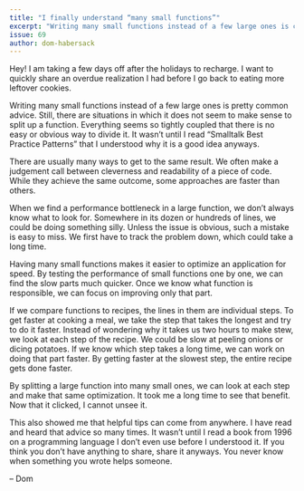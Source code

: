 ```yaml
---
title: "I finally understand “many small functions”"
excerpt: "Writing many small functions instead of a few large ones is common wisdom. It took a book from the 90s for me to understand why that’s better."
issue: 69
author: dom-habersack
---
```

Hey! I am taking a few days off after the holidays to recharge. I want to quickly share an overdue realization I had before I go back to eating more leftover cookies.

Writing many small functions instead of a few large ones is pretty common advice. Still, there are situations in which it does not seem to make sense to split up a function. Everything seems so tightly coupled that there is no easy or obvious way to divide it. It wasn’t until I read “Smalltalk Best Practice Patterns” that I understood why it is a good idea anyways.

There are usually many ways to get to the same result. We often make a judgement call between cleverness and readability of a piece of code. While they achieve the same outcome, some approaches are faster than others.

When we find a performance bottleneck in a large function, we don’t always know what to look for. Somewhere in its dozen or hundreds of lines, we could be doing something silly. Unless the issue is obvious, such a mistake is easy to miss. We first have to track the problem down, which could take a long time.

Having many small functions makes it easier to optimize an application for speed. By testing the performance of small functions one by one, we can find the slow parts much quicker. Once we know what function is responsible, we can focus on improving only that part.

If we compare functions to recipes, the lines in them are individual steps. To get faster at cooking a meal, we take the step that takes the longest and try to do it faster. Instead of wondering why it takes us two hours to make stew, we look at each step of the recipe. We could be slow at peeling onions or dicing potatoes. If we know which step takes a long time, we can work on doing that part faster. By getting faster at the slowest step, the entire recipe gets done faster.

By splitting a large function into many small ones, we can look at each step and make that same optimization. It took me a long time to see that benefit. Now that it clicked, I cannot unsee it.

This also showed me that helpful tips can come from anywhere. I have read and heard that advice so many times. It wasn’t until I read a book from 1996 on a programming language I don’t even use before I understood it. If you think you don’t have anything to share, share it anyways. You never know when something you wrote helps someone.

– Dom